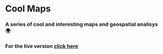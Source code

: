 # Cool Maps
### A series of cool and interesting maps and geospatial analisys 🌍
### For the live version [click here](https://diegovargasg.github.io/coolmaps/)
